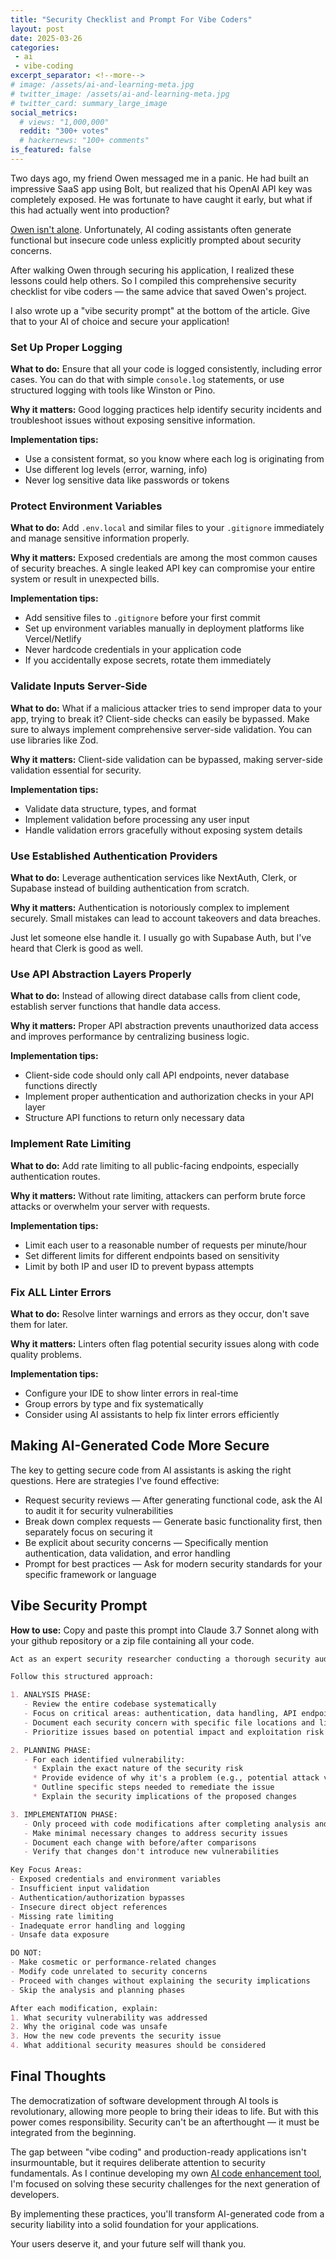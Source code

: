 ```yaml
---
title: "Security Checklist and Prompt For Vibe Coders"
layout: post
date: 2025-03-26
categories:
 - ai
 - vibe-coding
excerpt_separator: <!--more-->
# image: /assets/ai-and-learning-meta.jpg
# twitter_image: /assets/ai-and-learning-meta.jpg
# twitter_card: summary_large_image
social_metrics:
  # views: "1,000,000"
  reddit: "300+ votes"
  # hackernews: "100+ comments"
is_featured: false
---
```


Two days ago, my friend Owen messaged me in a panic. He had built an impressive SaaS app using Bolt, but realized that his OpenAI API key was completely exposed. He was fortunate to have caught it early, but what if this had actually went into production?

[Owen isn't alone](/blog/ai-and-learning). Unfortunately, AI coding assistants often generate functional but insecure code unless explicitly prompted about security concerns.

After walking Owen through securing his application, I realized these lessons could help others. So I compiled this comprehensive security checklist for vibe coders &mdash; the same advice that saved Owen's project. 

I also wrote up a "vibe security prompt" at the bottom of the article. Give that to your AI of choice and secure your application!

<!--more-->

### Set Up Proper Logging

**What to do:** Ensure that all your code is logged consistently, including error cases. You can do that with simple `console.log` statements, or use structured logging with tools like Winston or Pino.

**Why it matters:** Good logging practices help identify security incidents and troubleshoot issues without exposing sensitive information.

**Implementation tips:**

- Use a consistent format, so you know where each log is originating from
- Use different log levels (error, warning, info)
- Never log sensitive data like passwords or tokens

### Protect Environment Variables

**What to do:** Add `.env.local` and similar files to your `.gitignore` immediately and manage sensitive information properly.

**Why it matters:** Exposed credentials are among the most common causes of security breaches. A single leaked API key can compromise your entire system or result in unexpected bills.

**Implementation tips:**

- Add sensitive files to `.gitignore` before your first commit
- Set up environment variables manually in deployment platforms like Vercel/Netlify
- Never hardcode credentials in your application code
- If you accidentally expose secrets, rotate them immediately

### Validate Inputs Server-Side

**What to do:** What if a malicious attacker tries to send improper data to your app, trying to break it? Client-side checks can easily be bypassed. Make sure to always implement comprehensive server-side validation. You can use libraries like Zod.

**Why it matters:** Client-side validation can be bypassed, making server-side validation essential for security.

**Implementation tips:**

- Validate data structure, types, and format
- Implement validation before processing any user input
- Handle validation errors gracefully without exposing system details

### Use Established Authentication Providers

**What to do:** Leverage authentication services like NextAuth, Clerk, or Supabase instead of building authentication from scratch.

**Why it matters:** Authentication is notoriously complex to implement securely. Small mistakes can lead to account takeovers and data breaches.

Just let someone else handle it. I usually go with Supabase Auth, but I've heard that Clerk is good as well.

### Use API Abstraction Layers Properly

**What to do:** Instead of allowing direct database calls from client code, establish server functions that handle data access.

**Why it matters:** Proper API abstraction prevents unauthorized data access and improves performance by centralizing business logic.

**Implementation tips:**

- Client-side code should only call API endpoints, never database functions directly
- Implement proper authentication and authorization checks in your API layer
- Structure API functions to return only necessary data

### Implement Rate Limiting

**What to do:** Add rate limiting to all public-facing endpoints, especially authentication routes.

**Why it matters:** Without rate limiting, attackers can perform brute force attacks or overwhelm your server with requests.

**Implementation tips:**

- Limit each user to a reasonable number of requests per minute/hour
- Set different limits for different endpoints based on sensitivity
- Limit by both IP and user ID to prevent bypass attempts

### Fix ALL Linter Errors

**What to do:** Resolve linter warnings and errors as they occur, don't save them for later.

**Why it matters:** Linters often flag potential security issues along with code quality problems.

**Implementation tips:**

- Configure your IDE to show linter errors in real-time
- Group errors by type and fix systematically
- Consider using AI assistants to help fix linter errors efficiently

## Making AI-Generated Code More Secure

The key to getting secure code from AI assistants is asking the right questions. Here are strategies I've found effective:

- Request security reviews — After generating functional code, ask the AI to audit it for security vulnerabilities
- Break down complex requests — Generate basic functionality first, then separately focus on securing it
- Be explicit about security concerns — Specifically mention authentication, data validation, and error handling
- Prompt for best practices — Ask for modern security standards for your specific framework or language

## Vibe Security Prompt

**How to use:** Copy and paste this prompt into Claude 3.7 Sonnet along with your github repository or a zip file containing all your code.

```markdown
Act as an expert security researcher conducting a thorough security audit of my codebase. Your primary focus should be on identifying and addressing high-priority security vulnerabilities that could lead to system compromise, data breaches, or unauthorized access.

Follow this structured approach:

1. ANALYSIS PHASE:
   - Review the entire codebase systematically
   - Focus on critical areas: authentication, data handling, API endpoints, environment variables
   - Document each security concern with specific file locations and line numbers
   - Prioritize issues based on potential impact and exploitation risk

2. PLANNING PHASE:
   - For each identified vulnerability:
     * Explain the exact nature of the security risk
     * Provide evidence of why it's a problem (e.g., potential attack vectors)
     * Outline specific steps needed to remediate the issue
     * Explain the security implications of the proposed changes

3. IMPLEMENTATION PHASE:
   - Only proceed with code modifications after completing analysis and planning
   - Make minimal necessary changes to address security issues
   - Document each change with before/after comparisons
   - Verify that changes don't introduce new vulnerabilities

Key Focus Areas:
- Exposed credentials and environment variables
- Insufficient input validation
- Authentication/authorization bypasses
- Insecure direct object references
- Missing rate limiting
- Inadequate error handling and logging
- Unsafe data exposure

DO NOT:
- Make cosmetic or performance-related changes
- Modify code unrelated to security concerns
- Proceed with changes without explaining the security implications
- Skip the analysis and planning phases

After each modification, explain:
1. What security vulnerability was addressed
2. Why the original code was unsafe
3. How the new code prevents the security issue
4. What additional security measures should be considered
```

<!-- newsletter_widget -->

## Final Thoughts

The democratization of software development through AI tools is revolutionary, allowing more people to bring their ideas to life. But with this power comes responsibility. Security can't be an afterthought — it must be integrated from the beginning.

The gap between "vibe coding" and production-ready applications isn't insurmountable, but it requires deliberate attention to security fundamentals. As I continue developing my own [AI code enhancement tool](https://gigamind.dev/), I'm focused on solving these security challenges for the next generation of developers.

By implementing these practices, you'll transform AI-generated code from a security liability into a solid foundation for your applications. 

Your users deserve it, and your future self will thank you.